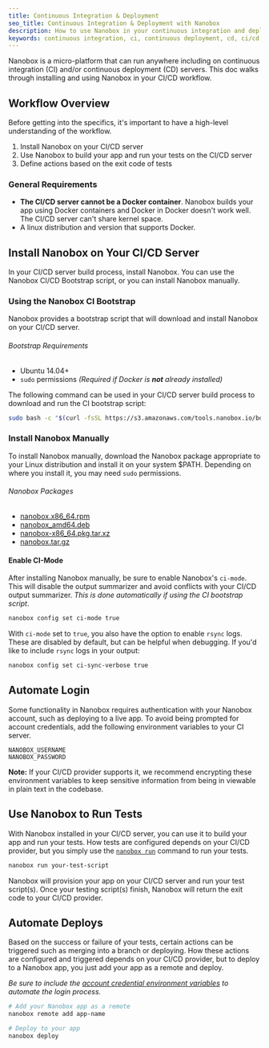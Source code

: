 ```yaml
---
title: Continuous Integration & Deployment
seo_title: Continuous Integration & Deployment with Nanobox
description: How to use Nanobox in your continuous integration and deployment workflow.
keywords: continuous integration, ci, continuous deployment, cd, ci/cd, continuous delivery
---
```


Nanobox is a micro-platform that can run anywhere including on continuous integration (CI) and/or continuous deployment (CD) servers. This doc walks through installing and using Nanobox in your CI/CD workflow.

## Workflow Overview
Before getting into the specifics, it's important to have a high-level understanding of the workflow.

1. Install Nanobox on your CI/CD server
2. Use Nanobox to build your app and run your tests on the CI/CD server
3. Define actions based on the exit code of tests

### General Requirements
- **The CI/CD server cannot be a Docker container**. Nanobox builds your app using Docker containers and Docker in Docker doesn't work well. The CI/CD server can't share kernel space.
- A linux distribution and version that supports Docker.

## Install Nanobox on Your CI/CD Server
In your CI/CD server build process, install Nanobox. You can use the Nanobox CI/CD Bootstrap script, or you can install Nanobox manually.

### Using the Nanobox CI Bootstrap
Nanobox provides a bootstrap script that will download and install Nanobox on your CI/CD server.

###### Bootstrap Requirements
- Ubuntu 14.04+
- `sudo` permissions *(Required if Docker is __not__ already installed)*

The following command can be used in your CI/CD server build process to download and run the CI bootstrap script:

```bash
sudo bash -c "$(curl -fsSL https://s3.amazonaws.com/tools.nanobox.io/bootstrap/ci.sh)"
```

### Install Nanobox Manually
To install Nanobox manually, download the Nanobox package appropriate to your Linux distribution and install it on your system $PATH. Depending on where you install it, you may need `sudo` permissions.

###### Nanobox Packages
- [nanobox.x86_64.rpm](https://d1ormdui8qdvue.cloudfront.net/installers/v2/linux/nanobox-2-1.x86_64.rpm)
- [nanobox_amd64.deb](https://d1ormdui8qdvue.cloudfront.net/installers/v2/linux/nanobox_2_amd64.deb)
- [nanobox-x86_64.pkg.tar.xz](https://d1ormdui8qdvue.cloudfront.net/installers/v2/linux/nanobox-2-1-x86_64.pkg.tar.xz)
- [nanobox.tar.gz](https://d1ormdui8qdvue.cloudfront.net/installers/v2/linux/nanobox-2.tar.gz)

#### Enable CI-Mode
After installing Nanobox manually, be sure to enable Nanobox's `ci-mode`. This will disable the output summarizer and avoid conflicts with your CI/CD output summarizer. *This is done automatically if using the CI bootstrap script*.

```bash
nanobox config set ci-mode true
```

With `ci-mode` set to `true`, you also have the option to enable `rsync` logs. These are disabled by default, but can be helpful when debugging. If you'd like to include `rsync` logs in your output:

```bash
nanobox config set ci-sync-verbose true
```

## Automate Login
Some functionality in Nanobox requires authentication with your Nanobox account, such as deploying to a live app. To avoid being prompted for account credentials, add the following environment variables to your CI server.

```
NANOBOX_USERNAME
NANOBOX_PASSWORD
```

**Note:** If your CI/CD provider supports it, we recommend encrypting these environment variables to keep sensitive information from being in viewable in plain text in the codebase.

## Use Nanobox to Run Tests
With Nanobox installed in your CI/CD server, you can use it to build your app and run your tests. How tests are configured depends on your CI/CD provider, but you simply use the [`nanobox run`](/cli/run/) command to run your tests.

```bash
nanobox run your-test-script
```

Nanobox will provision your app on your CI/CD server and run your test script(s). Once your testing script(s) finish, Nanobox will return the exit code to your CI/CD provider.

## Automate Deploys
Based on the success or failure of your tests, certain actions can be triggered such as merging into a branch or deploying. How these actions are configured and triggered depends on your CI/CD provider, but to deploy to a Nanobox app, you just add your app as a remote and deploy.

*Be sure to include the [account credential environment variables](#automate-login) to automate the login process.*

```bash
# Add your Nanobox app as a remote
nanobox remote add app-name

# Deploy to your app
nanobox deploy
```
